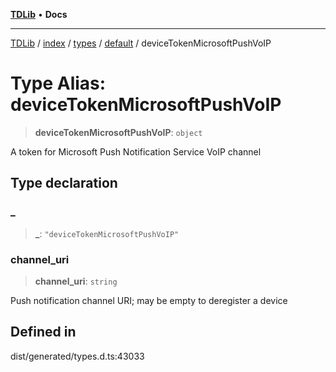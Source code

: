 [**TDLib**](../../../../../../README.md) • **Docs**

***

[TDLib](../../../../../../modules.md) / [index](../../../../../README.md) / [types](../../../README.md) / [default](../README.md) / deviceTokenMicrosoftPushVoIP

# Type Alias: deviceTokenMicrosoftPushVoIP

> **deviceTokenMicrosoftPushVoIP**: `object`

A token for Microsoft Push Notification Service VoIP channel

## Type declaration

### \_

> **\_**: `"deviceTokenMicrosoftPushVoIP"`

### channel\_uri

> **channel\_uri**: `string`

Push notification channel URI; may be empty to deregister a device

## Defined in

dist/generated/types.d.ts:43033

